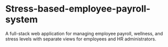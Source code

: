 # Stress-based-employee-payroll-system
A full-stack web application for managing employee payroll, wellness, and stress levels with separate views for employees and HR administrators.

